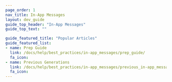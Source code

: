 ```yaml
---
page_order: 1
nav_title: In-App Messages
layout: dev_guide
guide_top_header: "In-App Messages"
guide_top_text: ""

guide_featured_title: "Popular Articles"
guide_featured_list:
- name: Prep Guide
  link: /docs/help/best_practices/in-app_messages/prep_guide/
  fa_icon:
- name: Previous Generations
  link: /docs/help/best_practices/in-app_messages/previous_in-app_message_generations/
  fa_icon:
---
```

